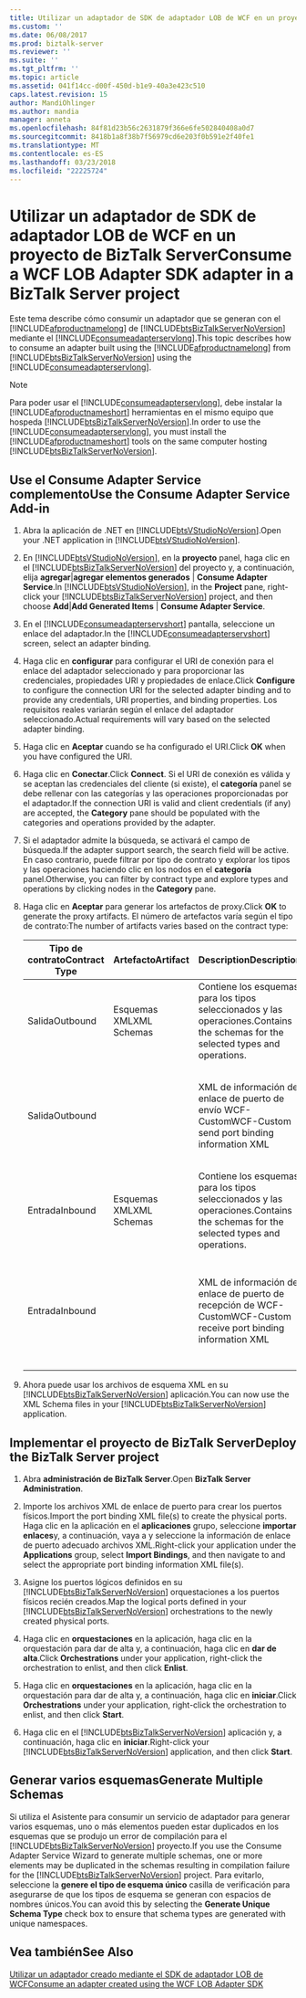 ```yaml
---
title: Utilizar un adaptador de SDK de adaptador LOB de WCF en un proyecto de BizTalk Server | Documentos de Microsoft
ms.custom: ''
ms.date: 06/08/2017
ms.prod: biztalk-server
ms.reviewer: ''
ms.suite: ''
ms.tgt_pltfrm: ''
ms.topic: article
ms.assetid: 041f14cc-d00f-450d-b1e9-40a3e423c510
caps.latest.revision: 15
author: MandiOhlinger
ms.author: mandia
manager: anneta
ms.openlocfilehash: 84f81d23b56c2631879f366e6fe502840408a0d7
ms.sourcegitcommit: 8418b1a8f38b7f56979cd6e203f0b591e2f40fe1
ms.translationtype: MT
ms.contentlocale: es-ES
ms.lasthandoff: 03/23/2018
ms.locfileid: "22225724"
---
```

# <a name="consume-a-wcf-lob-adapter-sdk-adapter-in-a-biztalk-server-project"></a><span data-ttu-id="ee824-102">Utilizar un adaptador de SDK de adaptador LOB de WCF en un proyecto de BizTalk Server</span><span class="sxs-lookup"><span data-stu-id="ee824-102">Consume a WCF LOB Adapter SDK adapter in a BizTalk Server project</span></span>
<span data-ttu-id="ee824-103">Este tema describe cómo consumir un adaptador que se generan con el [!INCLUDE[afproductnamelong](../../includes/afproductnamelong-md.md)] de [!INCLUDE[btsBizTalkServerNoVersion](../../includes/btsbiztalkservernoversion-md.md)] mediante el [!INCLUDE[consumeadapterservlong](../../includes/consumeadapterservlong-md.md)].</span><span class="sxs-lookup"><span data-stu-id="ee824-103">This topic describes how to consume an adapter built using the [!INCLUDE[afproductnamelong](../../includes/afproductnamelong-md.md)] from [!INCLUDE[btsBizTalkServerNoVersion](../../includes/btsbiztalkservernoversion-md.md)] using the [!INCLUDE[consumeadapterservlong](../../includes/consumeadapterservlong-md.md)].</span></span>  
  
> [!NOTE]
>  <span data-ttu-id="ee824-104">Para poder usar el [!INCLUDE[consumeadapterservlong](../../includes/consumeadapterservlong-md.md)], debe instalar la [!INCLUDE[afproductnameshort](../../includes/afproductnameshort-md.md)] herramientas en el mismo equipo que hospeda [!INCLUDE[btsBizTalkServerNoVersion](../../includes/btsbiztalkservernoversion-md.md)].</span><span class="sxs-lookup"><span data-stu-id="ee824-104">In order to use the [!INCLUDE[consumeadapterservlong](../../includes/consumeadapterservlong-md.md)], you must install the [!INCLUDE[afproductnameshort](../../includes/afproductnameshort-md.md)] tools on the same computer hosting [!INCLUDE[btsBizTalkServerNoVersion](../../includes/btsbiztalkservernoversion-md.md)].</span></span>  
  
 
## <a name="use-the-consume-adapter-service-add-in"></a><span data-ttu-id="ee824-105">Use el Consume Adapter Service complemento</span><span class="sxs-lookup"><span data-stu-id="ee824-105">Use the Consume Adapter Service Add-in</span></span>  
 
  
1.  <span data-ttu-id="ee824-106">Abra la aplicación de .NET en [!INCLUDE[btsVStudioNoVersion](../../includes/btsvstudionoversion-md.md)].</span><span class="sxs-lookup"><span data-stu-id="ee824-106">Open your .NET application in [!INCLUDE[btsVStudioNoVersion](../../includes/btsvstudionoversion-md.md)].</span></span>  
  
2.  <span data-ttu-id="ee824-107">En [!INCLUDE[btsVStudioNoVersion](../../includes/btsvstudionoversion-md.md)], en la **proyecto** panel, haga clic en el [!INCLUDE[btsBizTalkServerNoVersion](../../includes/btsbiztalkservernoversion-md.md)] del proyecto y, a continuación, elija **agregar**&#124;**agregar elementos generados** &#124;  **Consume Adapter Service**.</span><span class="sxs-lookup"><span data-stu-id="ee824-107">In [!INCLUDE[btsVStudioNoVersion](../../includes/btsvstudionoversion-md.md)], in the **Project** pane, right-click your [!INCLUDE[btsBizTalkServerNoVersion](../../includes/btsbiztalkservernoversion-md.md)] project, and then choose **Add**&#124;**Add Generated Items** &#124; **Consume Adapter Service**.</span></span>  
  
3.  <span data-ttu-id="ee824-108">En el [!INCLUDE[consumeadapterservshort](../../includes/consumeadapterservshort-md.md)] pantalla, seleccione un enlace del adaptador.</span><span class="sxs-lookup"><span data-stu-id="ee824-108">In the [!INCLUDE[consumeadapterservshort](../../includes/consumeadapterservshort-md.md)] screen, select an adapter binding.</span></span>  
  
4.  <span data-ttu-id="ee824-109">Haga clic en **configurar** para configurar el URI de conexión para el enlace del adaptador seleccionado y para proporcionar las credenciales, propiedades URI y propiedades de enlace.</span><span class="sxs-lookup"><span data-stu-id="ee824-109">Click **Configure** to configure the connection URI for the selected adapter binding and to provide any credentials, URI properties, and binding properties.</span></span> <span data-ttu-id="ee824-110">Los requisitos reales variarán según el enlace del adaptador seleccionado.</span><span class="sxs-lookup"><span data-stu-id="ee824-110">Actual requirements will vary based on the selected adapter binding.</span></span>  
  
5.  <span data-ttu-id="ee824-111">Haga clic en **Aceptar** cuando se ha configurado el URI.</span><span class="sxs-lookup"><span data-stu-id="ee824-111">Click **OK** when you have configured the URI.</span></span>  
  
6.  <span data-ttu-id="ee824-112">Haga clic en **Conectar**.</span><span class="sxs-lookup"><span data-stu-id="ee824-112">Click **Connect**.</span></span> <span data-ttu-id="ee824-113">Si el URI de conexión es válida y se aceptan las credenciales del cliente (si existe), el **categoría** panel se debe rellenar con las categorías y las operaciones proporcionadas por el adaptador.</span><span class="sxs-lookup"><span data-stu-id="ee824-113">If the connection URI is valid and client credentials (if any) are accepted, the **Category** pane should be populated with the categories and operations provided by the adapter.</span></span>  
  
7.  <span data-ttu-id="ee824-114">Si el adaptador admite la búsqueda, se activará el campo de búsqueda.</span><span class="sxs-lookup"><span data-stu-id="ee824-114">If the adapter support search, the search field will be active.</span></span> <span data-ttu-id="ee824-115">En caso contrario, puede filtrar por tipo de contrato y explorar los tipos y las operaciones haciendo clic en los nodos en el **categoría** panel.</span><span class="sxs-lookup"><span data-stu-id="ee824-115">Otherwise, you can filter by contract type and explore types and operations by clicking nodes in the **Category** pane.</span></span>  
  
8.  <span data-ttu-id="ee824-116">Haga clic en **Aceptar** para generar los artefactos de proxy.</span><span class="sxs-lookup"><span data-stu-id="ee824-116">Click **OK** to generate the proxy artifacts.</span></span> <span data-ttu-id="ee824-117">El número de artefactos varía según el tipo de contrato:</span><span class="sxs-lookup"><span data-stu-id="ee824-117">The number of artifacts varies based on the contract type:</span></span>  
  
    |<span data-ttu-id="ee824-118">Tipo de contrato</span><span class="sxs-lookup"><span data-stu-id="ee824-118">Contract Type</span></span>|<span data-ttu-id="ee824-119">Artefacto</span><span class="sxs-lookup"><span data-stu-id="ee824-119">Artifact</span></span>|<span data-ttu-id="ee824-120">Description</span><span class="sxs-lookup"><span data-stu-id="ee824-120">Description</span></span>||  
    |-------------------|--------------|-----------------|-|  
    |<span data-ttu-id="ee824-121">Salida</span><span class="sxs-lookup"><span data-stu-id="ee824-121">Outbound</span></span>|<span data-ttu-id="ee824-122">Esquemas XML</span><span class="sxs-lookup"><span data-stu-id="ee824-122">XML Schemas</span></span>|<span data-ttu-id="ee824-123">Contiene los esquemas para los tipos seleccionados y las operaciones.</span><span class="sxs-lookup"><span data-stu-id="ee824-123">Contains the schemas for the selected types and operations.</span></span>||  
    |<span data-ttu-id="ee824-124">Salida</span><span class="sxs-lookup"><span data-stu-id="ee824-124">Outbound</span></span>||<span data-ttu-id="ee824-125">XML de información de enlace de puerto de envío WCF-Custom</span><span class="sxs-lookup"><span data-stu-id="ee824-125">WCF-Custom send port binding information XML</span></span>|<span data-ttu-id="ee824-126">Contiene el XML de configuración para el puerto de envío WCF-Custom.</span><span class="sxs-lookup"><span data-stu-id="ee824-126">Contains configuration XML for the WCF-Custom send port.</span></span>|  
    |<span data-ttu-id="ee824-127">Entrada</span><span class="sxs-lookup"><span data-stu-id="ee824-127">Inbound</span></span>|<span data-ttu-id="ee824-128">Esquemas XML</span><span class="sxs-lookup"><span data-stu-id="ee824-128">XML Schemas</span></span>|<span data-ttu-id="ee824-129">Contiene los esquemas para los tipos seleccionados y las operaciones.</span><span class="sxs-lookup"><span data-stu-id="ee824-129">Contains the schemas for the selected types and operations.</span></span>||  
    |<span data-ttu-id="ee824-130">Entrada</span><span class="sxs-lookup"><span data-stu-id="ee824-130">Inbound</span></span>||<span data-ttu-id="ee824-131">XML de información de enlace de puerto de recepción de WCF-Custom</span><span class="sxs-lookup"><span data-stu-id="ee824-131">WCF-Custom receive port binding information XML</span></span>|<span data-ttu-id="ee824-132">Contiene el XML de configuración de puerto de recepción de WCF-Custom.</span><span class="sxs-lookup"><span data-stu-id="ee824-132">Contains configuration XML for the WCF-Custom receive port.</span></span>|  
  
9. <span data-ttu-id="ee824-133">Ahora puede usar los archivos de esquema XML en su [!INCLUDE[btsBizTalkServerNoVersion](../../includes/btsbiztalkservernoversion-md.md)] aplicación.</span><span class="sxs-lookup"><span data-stu-id="ee824-133">You can now use the XML Schema files in your [!INCLUDE[btsBizTalkServerNoVersion](../../includes/btsbiztalkservernoversion-md.md)] application.</span></span>  
  
## <a name="deploy-the-biztalk-server-project"></a><span data-ttu-id="ee824-134">Implementar el proyecto de BizTalk Server</span><span class="sxs-lookup"><span data-stu-id="ee824-134">Deploy the BizTalk Server project</span></span>  
  
1.  <span data-ttu-id="ee824-135">Abra **administración de BizTalk Server**.</span><span class="sxs-lookup"><span data-stu-id="ee824-135">Open **BizTalk Server Administration**.</span></span>  
  
2.  <span data-ttu-id="ee824-136">Importe los archivos XML de enlace de puerto para crear los puertos físicos.</span><span class="sxs-lookup"><span data-stu-id="ee824-136">Import the port binding XML file(s) to create the physical ports.</span></span> <span data-ttu-id="ee824-137">Haga clic en la aplicación en el **aplicaciones** grupo, seleccione **importar enlaces**y, a continuación, vaya a y seleccione la información de enlace de puerto adecuado archivos XML.</span><span class="sxs-lookup"><span data-stu-id="ee824-137">Right-click your application under the **Applications** group, select **Import Bindings**, and then navigate to and select the appropriate port binding information XML file(s).</span></span>  
  
3.  <span data-ttu-id="ee824-138">Asigne los puertos lógicos definidos en su [!INCLUDE[btsBizTalkServerNoVersion](../../includes/btsbiztalkservernoversion-md.md)] orquestaciones a los puertos físicos recién creados.</span><span class="sxs-lookup"><span data-stu-id="ee824-138">Map the logical ports defined in your [!INCLUDE[btsBizTalkServerNoVersion](../../includes/btsbiztalkservernoversion-md.md)] orchestrations to the newly created physical ports.</span></span>  
  
4.  <span data-ttu-id="ee824-139">Haga clic en **orquestaciones** en la aplicación, haga clic en la orquestación para dar de alta y, a continuación, haga clic en **dar de alta**.</span><span class="sxs-lookup"><span data-stu-id="ee824-139">Click **Orchestrations** under your application, right-click the orchestration to enlist, and then click **Enlist**.</span></span>  
  
5.  <span data-ttu-id="ee824-140">Haga clic en **orquestaciones** en la aplicación, haga clic en la orquestación para dar de alta y, a continuación, haga clic en **iniciar**.</span><span class="sxs-lookup"><span data-stu-id="ee824-140">Click **Orchestrations** under your application, right-click the orchestration to enlist, and then click **Start**.</span></span>  
  
6.  <span data-ttu-id="ee824-141">Haga clic en el [!INCLUDE[btsBizTalkServerNoVersion](../../includes/btsbiztalkservernoversion-md.md)] aplicación y, a continuación, haga clic en **iniciar**.</span><span class="sxs-lookup"><span data-stu-id="ee824-141">Right-click your [!INCLUDE[btsBizTalkServerNoVersion](../../includes/btsbiztalkservernoversion-md.md)] application, and then click **Start**.</span></span>  
  
## <a name="generate-multiple-schemas"></a><span data-ttu-id="ee824-142">Generar varios esquemas</span><span class="sxs-lookup"><span data-stu-id="ee824-142">Generate Multiple Schemas</span></span>  
 <span data-ttu-id="ee824-143">Si utiliza el Asistente para consumir un servicio de adaptador para generar varios esquemas, uno o más elementos pueden estar duplicados en los esquemas que se produjo un error de compilación para el [!INCLUDE[btsBizTalkServerNoVersion](../../includes/btsbiztalkservernoversion-md.md)] proyecto.</span><span class="sxs-lookup"><span data-stu-id="ee824-143">If you use the Consume Adapter Service Wizard to generate multiple schemas, one or more elements may be duplicated in the schemas resulting in compilation failure for the [!INCLUDE[btsBizTalkServerNoVersion](../../includes/btsbiztalkservernoversion-md.md)] project.</span></span> <span data-ttu-id="ee824-144">Para evitarlo, seleccione la **genere el tipo de esquema único** casilla de verificación para asegurarse de que los tipos de esquema se generan con espacios de nombres únicos.</span><span class="sxs-lookup"><span data-stu-id="ee824-144">You can avoid this by selecting the **Generate Unique Schema Type** check box to ensure that schema types are generated with unique namespaces.</span></span>  
  
## <a name="see-also"></a><span data-ttu-id="ee824-145">Vea también</span><span class="sxs-lookup"><span data-stu-id="ee824-145">See Also</span></span>  
 [<span data-ttu-id="ee824-146">Utilizar un adaptador creado mediante el SDK de adaptador LOB de WCF</span><span class="sxs-lookup"><span data-stu-id="ee824-146">Consume an adapter created using the WCF LOB Adapter SDK</span></span>](../../adapters-and-accelerators/wcf-lob-adapter-sdk/consume-an-adapter-created-using-the-wcf-lob-adapter-sdk.md)